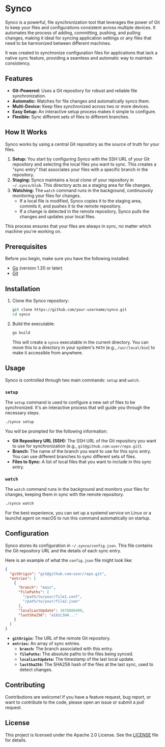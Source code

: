 # Synco

Synco is a powerful, file synchronization tool that leverages the power of Git to keep your files and configurations consistent across multiple devices. It automates the process of adding, committing, pushing, and pulling changes, making it ideal for syncing application settings or any files that need to be harmonized between different machines.

It was created to synchronize configuration files for applications that lack a native sync feature, providing a seamless and automatic way to maintain consistency.

## Features

- **Git-Powered:** Uses a Git repository for robust and reliable file synchronization.
- **Automatic:** Watches for file changes and automatically syncs them.
- **Multi-Device:** Keep files synchronized across two or more devices.
- **Easy Setup:** An interactive setup process makes it simple to configure.
- **Flexible:** Sync different sets of files to different branches.

## How It Works

Synco works by using a central Git repository as the source of truth for your files.

1.  **Setup:** You start by configuring Synco with the SSH URL of your Git repository and selecting the local files you want to sync. This creates a "sync entry" that associates your files with a specific branch in the repository.
2.  **Staging:** Synco maintains a local clone of your repository in `~/.synco/blob`. This directory acts as a staging area for file changes.
3.  **Watching:** The `watch` command runs in the background, continuously monitoring your files for changes.
    - If a local file is modified, Synco copies it to the staging area, commits it, and pushes it to the remote repository.
    - If a change is detected in the remote repository, Synco pulls the changes and updates your local files.

This process ensures that your files are always in sync, no matter which machine you're working on.

## Prerequisites

Before you begin, make sure you have the following installed:

- [Go](https://golang.org/doc/install) (version 1.20 or later)
- [Git](https://git-scm.com/book/en/v2/Getting-Started-Installing-Git)

## Installation

1.  Clone the Synco repository:
    ```bash
    git clone https://github.com/your-username/synco.git
    cd synco
    ```

2.  Build the executable:
    ```bash
    go build
    ```
    This will create a `synco` executable in the current directory. You can move this to a directory in your system's `PATH` (e.g., `/usr/local/bin`) to make it accessible from anywhere.

## Usage

Synco is controlled through two main commands: `setup` and `watch`.

### `setup`

The `setup` command is used to configure a new set of files to be synchronized. It's an interactive process that will guide you through the necessary steps.

```bash
./synco setup
```

You will be prompted for the following information:

- **Git Repository URL (SSH):** The SSH URL of the Git repository you want to use for synchronization (e.g., `git@github.com:user/repo.git`).
- **Branch:** The name of the branch you want to use for this sync entry. You can use different branches to sync different sets of files.
- **Files to Sync:** A list of local files that you want to include in this sync entry.

### `watch`

The `watch` command runs in the background and monitors your files for changes, keeping them in sync with the remote repository.

```bash
./synco watch
```

For the best experience, you can set up a systemd service on Linux or a launchd agent on macOS to run this command automatically on startup.

## Configuration

Synco stores its configuration in `~/.synco/config.json`. This file contains the Git repository URL and the details of each sync entry.

Here is an example of what the `config.json` file might look like:

```json
{
  "gitOrigin": "git@github.com:user/repo.git",
  "entries": [
    {
      "branch": "main",
      "filePaths": [
        "/path/to/your/file1.conf",
        "/path/to/your/file2.json"
      ],
      "localLastUpdate": 1678886400,
      "lastSha256": "a1b2c3d4..."
    }
  ]
}
```

- **`gitOrigin`:** The URL of the remote Git repository.
- **`entries`:** An array of sync entries.
  - **`branch`:** The branch associated with this entry.
  - **`filePaths`:** The absolute paths to the files being synced.
  - **`localLastUpdate`:** The timestamp of the last local update.
  - **`lastSha256`:** The SHA256 hash of the files at the last sync, used to detect changes.

## Contributing

Contributions are welcome! If you have a feature request, bug report, or want to contribute to the code, please open an issue or submit a pull request.

## License

This project is licensed under the Apache 2.0 License. See the [LICENSE](LICENSE) file for details.

